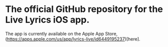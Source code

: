 # The official GitHub repository for the Live Lyrics iOS app. 

The app is currently available on the Apple App Store, (https://apps.apple.com/us/app/lyrics-live/id6449195237)[here]. 